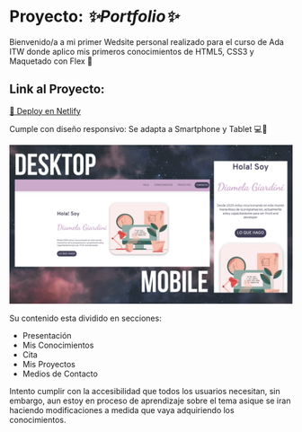 # Proyecto: *✨Portfolio✨*

Bienvenido/a a mi primer Wedsite personal realizado para el curso de Ada ITW donde aplico mis primeros conocimientos de HTML5, CSS3 y Maquetado con Flex 🙌

## Link al Proyecto:

[📌 Deploy en Netlify](https://diamelagiardini.netlify.app/)

Cumple con diseño responsivo: Se adapta a Smartphone y Tablet 💻📱


![](imagenes/foto-readme.png)

Su contenido esta dividido en secciones: 
- Presentación
- Mis Conocimientos
- Cita
- Mis Proyectos
- Medios de Contacto

Intento cumplir con la accesibilidad que todos los usuarios necesitan, sin embargo, aun estoy en proceso de aprendizaje sobre el tema asique se iran haciendo modificaciones a medida que vaya adquiriendo los conocimientos. 
